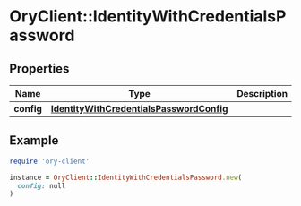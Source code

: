 # OryClient::IdentityWithCredentialsPassword

## Properties

| Name | Type | Description | Notes |
| ---- | ---- | ----------- | ----- |
| **config** | [**IdentityWithCredentialsPasswordConfig**](IdentityWithCredentialsPasswordConfig.md) |  | [optional] |

## Example

```ruby
require 'ory-client'

instance = OryClient::IdentityWithCredentialsPassword.new(
  config: null
)
```


